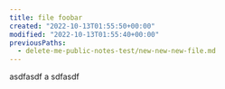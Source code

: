 ```yaml
---
title: file foobar
created: "2022-10-13T01:55:50+00:00"
modified: "2022-10-13T01:55:40+00:00"
previousPaths:
  - delete-me-public-notes-test/new-new-new-file.md
---
```


asdfasdf
a
sdfasdf

